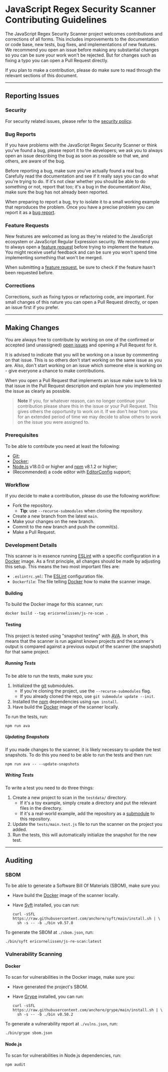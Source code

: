 # JavaScript Regex Security Scanner Contributing Guidelines

The JavaScript Regex Security Scanner project welcomes contributions and
corrections of all forms. This includes improvements to the documentation or
code base, new tests, bug fixes, and implementations of new features. We
recommend you open an issue before making any substantial changes so you can be
sure your work won't be rejected. But for changes such as fixing a typo you can
open a Pull Request directly.

If you plan to make a contribution, please do make sure to read through the
relevant sections of this document.

---

## Reporting Issues

### Security

For security related issues, please refer to the [security policy].

### Bug Reports

If you have problems with the JavaScript Regex Security Scanner or think you've
found a bug, please report it to the developers; we ask you to always open an
issue describing the bug as soon as possible so that we, and others, are aware
of the bug.

Before reporting a bug, make sure you've actually found a real bug. Carefully
read the documentation and see if it really says you can do what you're trying
to do. If it's not clear whether you should be able to do something or not,
report that too; it's a bug in the documentation! Also, make sure the bug has
not already been reported.

When preparing to report a bug, try to isolate it to a small working example
that reproduces the problem. Once you have a precise problem you can report it
as a [bug report].

### Feature Requests

New features are welcomed as long as they're related to the JavaScript ecosystem
or JavaScript Regular Expression security. We recommend you to always open a
[feature request] before trying to implement the feature. You might receive
useful feedback and can be sure you won't spend time implementing something that
won't be merged.

When submitting a [feature request], be sure to check if the feature hasn't been
requested before.

### Corrections

Corrections, such as fixing typos or refactoring code, are important. For small
changes of this nature you can open a Pull Request directly, or open an issue
first if you prefer.

---

## Making Changes

You are always free to contribute by working on one of the confirmed or accepted
(and unassigned) [open issues] and opening a Pull Request for it.

It is advised to indicate that you will be working on a issue by commenting on
that issue. This is so others don't start working on the same issue as you are.
Also, don't start working on an issue which someone else is working on - give
everyone a chance to make contributions.

When you open a Pull Request that implements an issue make sure to link to that
issue in the Pull Request description and explain how you implemented the issue
as clearly as possible.

> **Note** If you, for whatever reason, can no longer continue your contribution
> please share this in the issue or your Pull Request. This gives others the
> opportunity to work on it. If we don't hear from you for an extended period of
> time we may decide to allow others to work on the issue you were assigned to.

### Prerequisites

To be able to contribute you need at least the following:

- [Git];
- [Docker];
- [Node.js] v18.0.0 or higher and [npm] v8.1.2 or higher;
- (Recommended) a code editor with [EditorConfig] support;

### Workflow

If you decide to make a contribution, please do use the following workflow:

- Fork the repository.
  - **Tip**: use `--recurse-submodules` when cloning the repository.
- Create a new branch from the latest `main`.
- Make your changes on the new branch.
- Commit to the new branch and push the commit(s).
- Make a Pull Request.

### Development Details

This scanner is in essence running [ESLint] with a specific configuration in a
[Docker] image. As a first principle, all changes should be made by adjusting
this setup. This means the two most important files are:

- `.eslintrc.yml`: The [ESLint] configuration file.
- `Dockerfile`: The file telling [Docker] how to make the scanner image.

#### Building

To build the Docker image for this scanner, run:

```shell
docker build --tag ericornelissen/js-re-scan .
```

#### Testing

This project is tested using "snapshot testing" with [AVA]. In short, this means
that the scanner is run against known projects and the scanner's output is
compared against a previous output of the scanner (the snapshot) for that same
project.

##### Running Tests

To be able to run the tests, make sure you:

1. Initialized the [git] submodules.
   - If you're cloning the project, use the `--recurse-submodules` flag.
   - If you already cloned the repo, use `git submodule update --init`.
1. Installed the [npm] dependencies using `npm install`.
1. Have build the [Docker] image of the scanner locally.

To run the tests, run:

```shell
npm run ava
```

##### Updating Snapshots

If you made changes to the scanner, it is likely necessary to update the test
snapshots. To do this you need to be able to run the tests and then run:

```shell
npm run ava -- --update-snapshots
```

##### Writing Tests

To write a test you need to do three things:

1. Create a new project to scan in the `testdata/` directory.
   - If it's a toy example, simply create a directory and put the relevant files
     in the directory.
   - If it's a real-world example, add the repository as a [submodule] to this
     repository.
1. Update the `tests/main.test.js` file to run the scanner on the project you
   added.
1. Run the tests, this will automatically initialize the snapshot for the new
   test.

---

## Auditing

### SBOM

To be able to generate a Software Bill Of Materials (SBOM), make sure you:

- Have build the [Docker] image of the scanner locally.
- Have [Syft] installed, you can run:

  ```shell
  curl -sSfL https://raw.githubusercontent.com/anchore/syft/main/install.sh | \
    sh -s -- -b ./bin v0.57.0
  ```

To generate the SBOM at `./sbom.json`, run:

```shell
./bin/syft ericornelissen/js-re-scan:latest
```

### Vulnerability Scanning

#### Docker

To scan for vulnerabilities in the Docker image, make sure you:

- Have generated the project's SBOM.
- Have [Grype] installed, you can run:

  ```shell
  curl -sSfL https://raw.githubusercontent.com/anchore/grype/main/install.sh | \
    sh -s -- -b ./bin v0.50.2
  ```

To generate a vulnerability report at `./vulns.json`, run:

```shell
./bin/grype sbom.json
```

#### Node.js

To scan for vulnerabilities in Node.js dependencies, run:

```shell
npm audit
```

[ava]: https://github.com/avajs/ava
[bug report]: https://github.com/ericcornelissen/js-regex-security-scanner/issues/new?labels=bug
[docker]: https://www.docker.com/
[editorconfig]: https://editorconfig.org/
[eslint]: https://eslint.org/
[feature request]: https://github.com/ericcornelissen/js-regex-security-scanner/issues/new?labels=enhancement
[git]: https://git-scm.com/
[grype]: https://github.com/anchore/grype
[node.js]: https://nodejs.org/en/
[npm]: https://www.npmjs.com/
[open issues]: https://github.com/ericcornelissen/js-regex-security-scanner/issues
[security policy]: ./SECURITY.md
[submodule]: https://git-scm.com/book/en/v2/Git-Tools-Submodules
[syft]: https://github.com/anchore/syft
